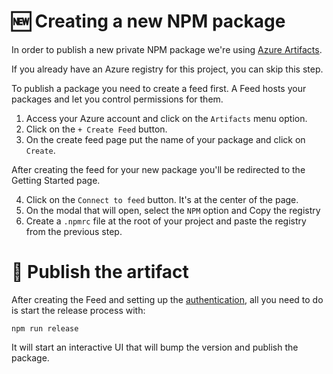 # :new: Creating a new NPM package 
In order to publish a new private NPM package we're using [Azure Artifacts](https://azure.microsoft.com/en-us/services/devops/artifacts/).

If you already have an Azure registry for this project, you can skip this step.

To publish a package you need to create a feed first. A Feed hosts your packages and let you control permissions for them.

1. Access your Azure account and click on the `Artifacts` menu option.
2. Click on the `+ Create Feed` button.
3. On the create feed page put the name of your package and click on `Create`.

After creating the feed for your new package you'll be redirected to the Getting Started page.

4. Click on the `Connect to feed` button. It's at the center of the page.
5. On the modal that will open, select the `NPM` option and Copy the registry
6. Create a `.npmrc` file at the root of your project and paste the registry from the previous step.

# :rocket: Publish the artifact
After creating the Feed and setting up the [authentication](./AUTHENTICATION.md), all you need to do is start the release process with:
```
npm run release
```
It will start an interactive UI that will bump the version and publish the package.
